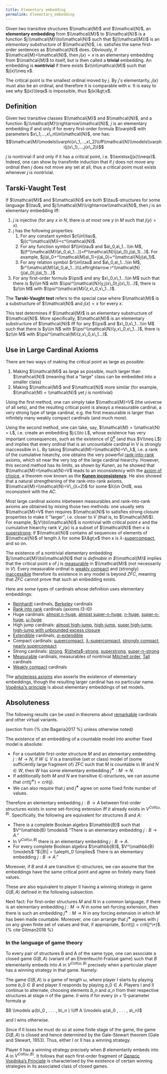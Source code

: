 ```yaml
---
title: Elementary embedding
permalink: Elementary_embedding
---
```



Given two transitive structures $\\mathcal{M}$ and $\\mathcal{N}$, an
**elementary embedding** from $\\mathcal{M}$ to $\\mathcal{N}$ is a
function $j:\\mathcal{M}\\to\\mathcal{N}$ such that $j(\\mathcal{M})$ is
an *elementary substructure* of $\\mathcal{N}$, i.e. satisfies the same
first-order sentences as $\\mathcal{N}$ does. Obviously, if
$\\mathcal{M}=\\mathcal{N}$, then $j(x)=x$ is an elementary embedding
from $\\mathcal{M}$ to itself, but is then called a **trivial**
embedding. An embedding is **nontrivial** if there exists
$x\\in\\mathcal{M}$ such that $j(x)\\neq x$.

The critical point is the smallest ordinal moved by $j$. By $j$'s
elementarity, $j(κ)$ must also be an ordinal, and therefore it is
comparable with $κ$. It is easy to see why
$j(κ)\\leqκ$ is impossible, thus $j(κ)&gt;κ$.


## Definition

Given two transitive classes $\\mathcal{M}$ and $\\mathcal{N}$, and a
function $j:\\mathcal{M}\\rightarrow\\mathcal{N}$, $j$ is an elementary
embedding if and only if for every first-order formula $\\varphi$ with
parameters $x\_1,...,x\_n\\in\\mathcal{N}$, one has:
$$\\mathcal{M}\\models\\varphi(x\_1,...,x\_2)\\iff\\mathcal{N}\\models\\varphi(j(x\_1),...,j(x\_2))$$

$j$ is nontrivial if and only if it has a critical point, i.e.
$\\existsκ(j(κ)\\neqκ)$. Indeed, one can show by
transfinite induction that if $j$ does not move any ordinal then $j$
does not move any set at all, thus a critical point must exists whenever
$j$ is nontrivial.

## Tarski-Vaught Test

If $\\mathcal{M}$ and $\\mathcal{N}$ are both $\\tau$-structures for
some language $\\tau$, and $j:\\mathcal{M}\\rightarrow\\mathcal{N}$,
then $j$ is an elementary embedding iff:

1.  $j$ is injective (for any $x$ in $N$, there is *at most* one $y$ in
    $M$ such that $j(y)=x$).
2.  $j$ has the following properties:
    1.  For any constant symbol $c\\in\\tau$,
        $j(c^\\mathcal{M})=c^\\mathcal{N}$.
    2.  For any function symbol $f\\in\\tau$ and $a\_0,a\_1...\\in M$,
        $j(f^\\mathcal{M}(a\_0,a\_1...))=f^\\mathcal{N}(j(a\_0),j(a\_1)...)$.
        For example,
        $j(a\_0+^\\mathcal{M}a\_1)=j(a\_0)+^\\mathcal{N}j(a\_1)$.
    3.  For any relation symbol $r\\in\\tau$ and $a\_0,a\_1...\\in M$,
        $r^\\mathcal{M}(a\_0,a\_1...)\\Leftrightarrow
        r^\\mathcal{N}(j(a\_0),j(a\_1)...)$
3.  For any first-order formula $\\psi$ and any $x\_0,x\_1...\\in M$
    such that there is $y\\in N$ with
    $\\psi^\\mathcal{N}(y,j(x\_0),j(x\_1)...)$, there is $z\\in M$ with
    $\\psi^\\mathcal{M}(z,x\_0,x\_1...)$.

The **Tarski-Vaught test** refers to the special case where
$\\mathcal{M}$ is a substructure of $\\mathcal{N}$ and $j(x)=x$ for
every $x$.

This test determines if $\\mathcal{M}$ is an elementary substructure of
$\\mathcal{N}$. More specifically, $\\mathcal{M}$ is an elementary
substructure of $\\mathcal{N}$ iff for any $\\psi$ and $x\_0,x\_1...\\in
M$ such that there is $y\\in N$ with
$\\psi^\\mathcal{N}(y,x\_0,x\_1...)$, there is $z\\in M$ with
$\\psi^\\mathcal{M}(z,x\_0,x\_1...)$.

## Use in Large Cardinal Axioms

There are two ways of making the critical point as large as possible:

1.  Making $\\mathcal{M}$ as large as possible, much larger than
    $\\mathcal{N}$ (meaning that a "large" class can be embedded into a
    smaller class)
2.  Making $\\mathcal{M}$ and $\\mathcal{N}$ more similar (for example,
    $\\mathcal{M} = \\mathcal{N}$ yet $j$ is nontrivial)

Using the first method, one can simply take $\\mathcal{M}=V$ (the
universe of all sets), and the resulting critical point is always a
measurable cardinal, a very strong type of large cardinal, e.g. the
first measurable is larger than infinitely many weakly compact cardinals
(and much more).

Using the second method, one can take, say, $\\mathcal{M} = \\mathcal{N}
= L$, i.e. create an embedding $j:L\\to L$, whose existence has very
important consequences, such as the existence of
<a href="Zero_sharp" class="mw-redirect" title="Zero sharp">$0^\#$</a>
(and thus $V\\neq L$) and implies that every ordinal that is an
uncountable cardinal in V is strongly inaccessible in L. By taking
$\\mathcal{M}=\\mathcal{N}=V\_λ$, i.e. a rank of the cumulative
hiearchy, one obtains the very powerful
<a href="Rank-into-rank" class="mw-redirect" title="Rank-into-rank">rank-into-rank</a>
axioms, which sit near the very top of the large cardinal hiearchy.
However, this second method has its limits, as shown by Kunen, as he
showed that $\\mathcal{M}=\\mathcal{N}=V$ leads to an inconsistency with
the
<a href="Axiom_of_choice" class="mw-redirect" title="Axiom of choice">axiom of choice</a>,
a theorem now known as the **[Kunen
inconsistency](Kunen_inconsistency "Kunen inconsistency")**.
He also showed that a natural strengthening of the rank-into-rank
axioms, $\\mathcal{M}=\\mathcal{N}=V\_{λ+2}$ for some
$λ\\in Ord$, was inconsistent with the $AC$.

Most large cardinal axioms inbetween measurables and rank-into-rank
axioms are obtained by mixing those two methods: one usually sets
$\\mathcal{M}=V$ then requires $\\mathcal{N}$ to satisfies strong
closure properties to make it "larger", i.e. closer to $V$ (that is, to
$\\mathcal{M}$). For example, $j:V\\to\\mathcal{N}$ is nontrivial with
critical point $κ$ and the cumulative hiearchy rank
$V\_{j(κ)}$ is a subset of $\\mathcal{N}$ then $κ$ is
[superstrong](Superstrong "Superstrong");
if $\\mathcal{N}$ contains all sequences of elements of $\\mathcal{N}$
of length $λ$ for some $λ&gt;κ$ then $κ$ is
$λ$-[supercompact](Supercompact "Supercompact"),
and so on.

The existence of a nontrivial elementary embedding
$j:\\mathcal{M}\\to\\mathcal{N}$ *that is definable in $\\mathcal{M}$*
implies that the critical point $κ$ of $j$ is
[measurable](Measurable "Measurable")
in $\\mathcal{M}$ (not necessarily in $V$). Every measurable ordinal is
[weakly
compact](Weakly_compact "Weakly compact")
and (strongly)
[inaccessible](Inaccessible "Inaccessible")
therefore its existence in any model is beyond $ZFC$, meaning that $ZFC$
cannot prove that such an embedding exists.

Here are some types of cardinals whose definition uses elementary
embeddings:

-   [Reinhardt](Reinhardt "Reinhardt")
    cardinals,
    [Berkeley](Berkeley "Berkeley")
    cardinals
-   [Rank into
    rank](Rank_into_rank "Rank into rank")
    cardinals (axioms I3-I0)
-   Huge cardinals: [almost
    n-huge](Huge "Huge"),
    [almost
    super-n-huge](Huge "Huge"),
    [n-huge](Huge "Huge"),
    [super-n-huge](Huge "Huge"),
    [$ω$-huge](Huge "Huge")
-   High jump cardinals: [almost
    high-jump](High-jump "High-jump"),
    [high-jump](High-jump "High-jump"),
    [super
    high-jump](High-jump "High-jump"),
    [high-jump with unbounded excess
    closure](High-jump "High-jump")
-   [Extendible](Extendible "Extendible")
    cardinals,
    [$α$-extendible](Extendible "Extendible")
-   Compact cardinals:
    [supercompact](Supercompact "Supercompact"),
    [$λ$-supercompact](Supercompact "Supercompact"),
    [strongly
    compact](Strongly_compact "Strongly compact"),
    [nearly
    supercompact](Nearly_supercompact "Nearly supercompact")
-   Strong cardinals:
    [strong](Strong "Strong"),
    [$\\theta$-strong](Strong "Strong"),
    [superstrong](Superstrong "Superstrong"),
    [super-n-strong](Superstrong "Superstrong")
-   [Measurable](Measurable "Measurable")
    cardinals, measurables of nontrivial
    <a href="Mitchell_order" class="mw-redirect" title="Mitchell order">Mitchell order</a>,
    [Tall](Tall "Tall")
    cardinals
-   [Weakly
    compact](Weakly_compact "Weakly compact")
    cardinals

The [wholeness
axioms](Wholeness_axioms "Wholeness axioms")
also asserts the existence of elementary embeddings, though the
resulting larger cardinal has no particular name. [Vopěnka's
principle](Vopenka "Vopenka")
is about elementary embeddings of set models.

## Absoluteness

The following results can be used in theorems about
[remarkable](Remarkable "Remarkable")
cardinals and other virtual variants.

(section from
{% cite Bagaria2017 %} unless
otherwise noted)

The existence of an embedding of a countable model into another fixed
model is absolute:

-   For a countable first-order structure $M$ and an elementary
    embedding $j : M → N$, if $W ⊆ V$ is a transitive (set or class)
    model of (some sufficiently large fragment of) ZFC such that $M$ is
    countable in $W$ and $N ∈ W$, then $W$ has some elementary embedding
    $j^∗ : M → N$.
-   If additionally both $M$ and $N$ are transitive $∈$-structures, we
    can assume that $crit(j^∗) = crit(j)$.
-   We can also require that $j$ and $j^∗$ agree on some fixed finite
    number of values.

Therefore an elementary embedding $j : B → A$ between first-order
structures exists in some set-forcing extension iff it already exists in
$V^{Coll(ω,B)}$. Specifically, the following are equivalent for
structures $B$ and $A$:

-   There is a complete Boolean algebra $\\mathbb{B}$ such that
    $V^\\mathbb{B} \\models$ “There is an elementary embedding $j : B →
    A$.”
-   In $V^{Coll(ω,B)}$ there is an elementary embedding $j : B → A$.
-   For every complete Boolean algebra $\\mathbb{B}$,
    $V^\\mathbb{B} \\models$ “$\|B\| = \\aleph\_0 \\implies$ There is an
    elementary embedding $j : B → A$.”

Moreover, if $B$ and $A$ are transitive $∈$-structures, we can assume
that the embeddings have the same critical point and agree on finitely
many fixed values.

These are also equivalent to player II having a winning strategy in game
$G(B, A)$ defined in the following subsection.

Next fact: For first-order structures $M$ and $N$ in a common language,
if there is an elementary embedding $j : M → N$ in some set-forcing
extension, then there is such an embedding $j^∗ : M → N$ in any forcing
extension in which $M$ has been made countable. Moreover, one can
arrange that $j^∗$ agrees with $j$ on any given finite set of values and
that, if appropriate, $crit(j) =
crit(j^\*)$.{% cite Gitman2018 %}

### In the language of game theory

To every pair of structures B and A of the same type, one can associate
a closed game $G(B, A)$ (variant of an Ehrenfeucht-Fraı̈ssé game) such
that $B$ elementarily embeds into $A$ in $V^{Coll(ω,B)}$ precisely when
a particular player has a winning strategy in that game. Namely:

The game $G(B, A)$ is a game of length $ω$, where player I starts by
playing some $b\_0 ∈ B$ and player II responds by playing $a\_0 ∈ A$.
Players I and II continue to alternate, choosing elements $b\_n$ and
$a\_n$ from their respective structures at stage $n$ of the game. II
wins if for every $(n+1)$-parameter formula $φ$

$B \\models φ(b\_0 , . . . , b\_n ) \\iff A \\models φ(a\_0 , . . . ,
a\_n)$

and I wins otherwise.

Since if II loses he must do so at some finite stage of the game, the
game $G(B, A)$ is closed and hence determined by the Gale-Stewart
theorem (Gale and Stewart, 1953). Thus, either I or II has a winning
strategy.

Player II has a winning strategy precisely when $B$ elementarily embeds
into $A$ in $V^{Coll(ω,B)}$. It follows that each first-order fragment
of
<a href="index.php?title=Generic_Vop%C4%9Bnka%E2%80%99s_Principle&amp;action=edit&amp;redlink=1" class="new" title="Generic Vopěnka’s Principle (page does not exist)">Generic Vopěnka’s Principle</a>
is characterised by the existence of certain winning strategies in its
associated class of closed games.
